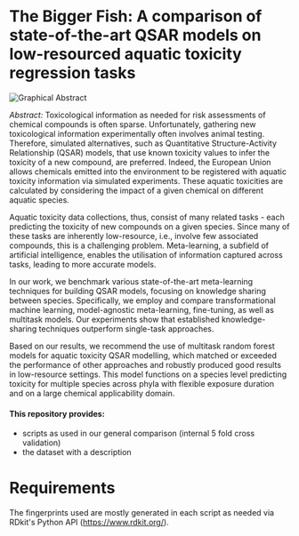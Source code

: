 # The Bigger Fish: A comparison of state-of-the-art QSAR models on low-resourced aquatic toxicity regression tasks

![Graphical Abstract](https://user-images.githubusercontent.com/37438887/213145440-94bfe4a5-48c6-4f50-88b0-50da54bbc0ad.jpg)

*Abstract:* 
Toxicological information as needed for risk assessments of chemical compounds is often sparse. 
Unfortunately, gathering new toxicological information experimentally often involves animal testing. 
Therefore, simulated alternatives, such as Quantitative Structure-Activity Relationship (QSAR) models, that use known toxicity values to infer the toxicity of a new compound, are preferred. Indeed, the European Union allows chemicals emitted into the environment to be registered with aquatic toxicity information via simulated experiments. These aquatic toxicities are calculated by considering the impact of a given chemical on different aquatic species. 

Aquatic toxicity data collections, thus, consist of many related tasks - each predicting the toxicity of new compounds on a given species.
Since many of these tasks are inherently low-resource, i.e., involve few associated compounds, this is a challenging problem. 
Meta-learning, a subfield of artificial intelligence, enables the utilisation of information captured across tasks, leading to more accurate models. 

In our work, we benchmark various state-of-the-art meta-learning techniques for building QSAR models, focusing on knowledge sharing between species.
Specifically, we employ and compare transformational machine learning, model-agnostic meta-learning, fine-tuning, as well as multitask models. 
Our experiments show that established knowledge-sharing techniques outperform single-task approaches. 

Based on our results, we recommend the use of multitask random forest models for aquatic toxicity QSAR modelling, which matched or exceeded the performance of other approaches and robustly produced good results in low-resource settings. This model functions on a species level predicting toxicity for multiple species across phyla with flexible exposure duration and on a large chemical applicability domain. 

#### This repository provides: 
* scripts as used in our general comparison (internal 5 fold cross validation) 
* the dataset with a description

# Requirements
The fingerprints used are mostly generated in each script as needed via RDkit's Python API (https://www.rdkit.org/).
